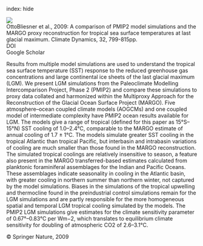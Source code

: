 index: hide

<div class="Citation">
    <div class="Citation-thumb CitationThumb-linked"  data-href="https://doi.org/10.1007/s00382-008-0509-0">
      <img src="https://static.claimspace.cloud/climate-study-static/refs/thumbs/10/OttoBliesner_et_al_2009-thumb.png" />
    </div>

  <div class="Citation-body">
    <div class="Citation-text">OttoBliesner et al., 2009: A comparison of PMIP2 model simulations and the MARGO proxy reconstruction for tropical sea surface temperatures at last glacial maximum. <span class="Article-journal">Climate Dynamics, </span><span class="Article-volume">32, </span>799-815pp.</div>
    <div class="Citation-links">
      <div class="CitationLink" data-href="https://doi.org/10.1007/s00382-008-0509-0">
        <div class="CitationLink-icon CitationLink-Doi"></div>
        <div class="CitationLink-text">DOI</div>
      </div>
      <div class="CitationLink" data-href="https://scholar.google.com/scholar?q=10.1007/s00382-008-0509-0">
        <div class="CitationLink-icon CitationLink-Scholar"></div>
        <div class="CitationLink-text">Google Scholar</div>
      </div>
    </div>
  </div>
</div>

Results from multiple model simulations are used to understand the tropical sea surface temperature (SST) response to the reduced greenhouse gas concentrations and large continental ice sheets of the last glacial maximum (LGM). We present LGM simulations from the Paleoclimate Modelling Intercomparison Project, Phase 2 (PMIP2) and compare these simulations to proxy data collated and harmonized within the Multiproxy Approach for the Reconstruction of the Glacial Ocean Surface Project (MARGO). Five atmosphere–ocean coupled climate models (AOGCMs) and one coupled model of intermediate complexity have PMIP2 ocean results available for LGM. The models give a range of tropical (defined for this paper as 15°S–15°N) SST cooling of 1.0–2.4°C, comparable to the MARGO estimate of annual cooling of 1.7 ± 1°C. The models simulate greater SST cooling in the tropical Atlantic than tropical Pacific, but interbasin and intrabasin variations of cooling are much smaller than those found in the MARGO reconstruction. The simulated tropical coolings are relatively insensitive to season, a feature also present in the MARGO transferred-based estimates calculated from planktonic foraminiferal assemblages for the Indian and Pacific Oceans. These assemblages indicate seasonality in cooling in the Atlantic basin, with greater cooling in northern summer than northern winter, not captured by the model simulations. Biases in the simulations of the tropical upwelling and thermocline found in the preindustrial control simulations remain for the LGM simulations and are partly responsible for the more homogeneous spatial and temporal LGM tropical cooling simulated by the models. The PMIP2 LGM simulations give estimates for the climate sensitivity parameter of 0.67°–0.83°C per Wm−2, which translates to equilibrium climate sensitivity for doubling of atmospheric CO2 of 2.6–3.1°C.

<div class="Citation-copy">
&copy; Springer Nature, 2009
</div>
